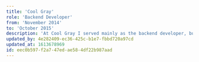 ```yaml
---
title: 'Cool Gray'
role: 'Backend Developer'
from: 'November 2014'
to: 'October 2015'
description: 'At Cool Gray I served mainly as the backend developer, but some projects also included frontend work. Most projects were built on Wordpress, and included professional websites as well as webshops, booking systems and intranet.'
updated_by: 4e282409-ec36-425c-b1e7-fbbd720a97cd
updated_at: 1613678969
id: eec0b597-f2a7-47ed-ae58-4df22b987aad
---
```

